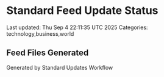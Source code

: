 # Standard Feed Update Status
Last updated: Thu Sep  4 22:11:35 UTC 2025
Categories: technology,business,world

## Feed Files Generated

Generated by Standard Updates Workflow
